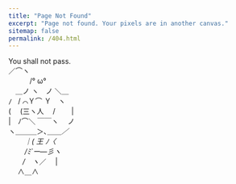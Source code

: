 ```yaml
---
title: "Page Not Found"
excerpt: "Page not found. Your pixels are in another canvas."
sitemap: false
permalink: /404.html
---
```

You shall not pass.    
      ／⌒ヽ        
　　　/° ω°       
　＿ノ ヽ　ノ ＼＿    
`/　`/ ⌒Ｙ⌒ Ｙ　ヽ    
( 　(三ヽ人　 /　　 |     
|　ﾉ⌒＼ ￣￣ヽ　 ノ     
ヽ＿＿＿＞､＿＿_／    
　　 ｜( 王 ﾉ〈    
　　 /ﾐ`ー―彡ヽ    
　　/　ヽ_／　 |    
　 ∧＿∧    
  
  
<script type="text/javascript">
  var GOOG_FIXURL_LANG = 'en';
  var GOOG_FIXURL_SITE = '{{ site.url }}'
</script>
<script type="text/javascript"
  src="//linkhelp.clients.google.com/tbproxy/lh/wm/fixurl.js">
</script>
